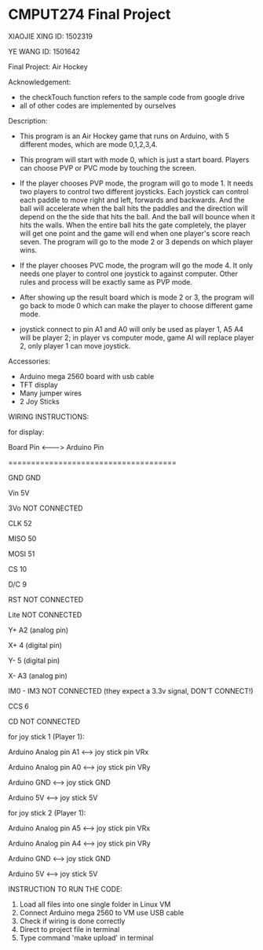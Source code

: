 # CMPUT274 Final Project

XIAOJIE XING
ID: 1502319

YE WANG
ID: 1501642

Final Project: Air Hockey

Acknowledgement:
* the checkTouch function refers to the sample code from google drive
* all of other codes are implemented by ourselves

Description:
* This program is an Air Hockey game that runs on Arduino, with 5 different modes,
which are mode 0,1,2,3,4.

* This program will start with mode 0, which is just a start board. Players can
choose PVP or PVC mode by touching the screen.

* If the player chooses PVP mode, the program will go to mode 1. It needs two
players to control two different joysticks. Each joystick can control each paddle
to move right and left, forwards and backwards. And the ball will accelerate when
the ball hits the paddles and the direction will depend on the the side that hits
the ball. And the ball will bounce when it hits the walls. When the entire ball
hits the gate completely, the player will get one point and the game will end when
one player's score reach seven. The program will go to the mode 2 or 3 depends on
which player wins.

* If the player chooses PVC mode, the program will go the mode 4. It only needs
one player to control one joystick to against computer. Other rules and process
will be exactly same as PVP mode.

* After showing up the result board which is mode 2 or 3, the program will go
back to mode 0 which can make the player to choose different game mode.

* joystick connect to pin A1 and A0 will only be used as player 1, A5 A4 will be player 2;
	in player vs computer mode, game AI will replace player 2, only player 1 can move joystick.

Accessories:
* Arduino mega 2560 board with usb cable
* TFT display
* Many jumper wires
* 2 Joy Sticks

WIRING INSTRUCTIONS:

for display:

Board Pin     <---> 	Arduino Pin

=====================================

GND             	GND

Vin            		5V

3Vo             	NOT CONNECTED

CLK            	 	52

MISO            	50

MOSI            	51

CS              	10

D/C             	9

RST             	NOT CONNECTED

Lite            	NOT CONNECTED

Y+              	A2 (analog pin)

X+              	4  (digital pin)

Y-              	5  (digital pin)

X-              	A3 (analog pin)

IM0 - IM3       	NOT CONNECTED (they expect a 3.3v signal, DON'T CONNECT!)

CCS             	6

CD              	NOT CONNECTED


for joy stick 1 (Player 1):

Arduino Analog pin A1 <--> joy stick pin VRx

Arduino Analog pin A0 <--> joy stick pin VRy

Arduino GND <--> joy stick GND

Arduino 5V <--> joy stick 5V

for joy stick 2 (Player 1):

Arduino Analog pin A5 <--> joy stick pin VRx

Arduino Analog pin A4 <--> joy stick pin VRy

Arduino GND <--> joy stick GND

Arduino 5V <--> joy stick 5V

INSTRUCTION TO RUN THE CODE:
1. Load all files into one single folder in Linux VM
2. Connect Arduino mega 2560 to VM use USB cable
3. Check if wiring is done correctly
4. Direct to project file in terminal
5. Type command 'make upload' in terminal
